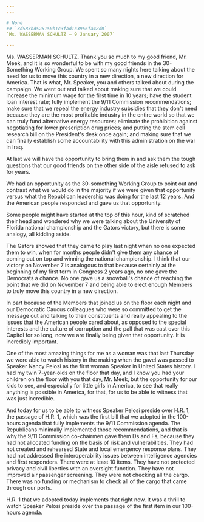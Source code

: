 ```yaml
---
---

# None
## `3d583bd525150b1c3fad1c3966fa48d0`
`Ms. WASSERMAN SCHULTZ — 9 January 2007`

---
```



Ms. WASSERMAN SCHULTZ. Thank you so much to my good friend, Mr. Meek, 
and it is so wonderful to be with my good friends in the 30-Something 
Working Group. We spent so many nights here talking about the need for 
us to move this country in a new direction, a new direction for 
America. That is what, Mr. Speaker, you and others talked about during 
the campaign. We went out and talked about making sure that we could 
increase the minimum wage for the first time in 10 years; have the 
student loan interest rate; fully implement the 9/11 Commission 
recommendations; make sure that we repeal the energy industry subsidies 
that they don't need because they are the most profitable industry in 
the entire world so that we can truly fund alternative energy 
resources; eliminate the prohibition against negotiating for lower 
prescription drug prices; and putting the stem cell research bill on 
the President's desk once again; and making sure that we can finally 
establish some accountability with this administration on the war in 
Iraq.



At last we will have the opportunity to bring them in and ask them 
the tough questions that our good friends on the other side of the 
aisle refused to ask for years.

We had an opportunity as the 30-something Working Group to point out 
and contrast what we would do in the majority if we were given that 
opportunity versus what the Republican leadership was doing for the 
last 12 years. And the American people responded and gave us that 
opportunity.

Some people might have started at the top of this hour, kind of 
scratched their head and wondered why we were talking about the 
University of Florida national championship and the Gators victory, but 
there is some analogy, all kidding aside.

The Gators showed that they came to play last night when no one 
expected them to win, when for months people didn't give them any 
chance of coming out on top and winning the national championship. I 
think that our victory on November 7 is analogous to that because 
certainly at the beginning of my first term in Congress 2 years ago, no 
one gave the Democrats a chance. No one gave us a snowball's chance of 
reaching the point that we did on November 7 and being able to elect 
enough Members to truly move this country in a new direction.

In part because of the Members that joined us on the floor each night 
and our Democratic Caucus colleagues who were so committed to get the 
message out and talking to their constituents and really appealing to 
the issues that the American people cared about, as opposed to the 
special interests and the culture of corruption and the pall that was 
cast over this Capitol for so long, now we are finally being given that 
opportunity. It is incredibly important.

One of the most amazing things for me as a woman was that last 
Thursday we were able to watch history in the making when the gavel was 
passed to Speaker
Nancy Pelosi as the first woman Speaker in United 
States history. I had my twin 7-year-olds on the floor that day, and I 
know you had your children on the floor with you that day, Mr. Meek, 
but the opportunity for our kids to see, and especially for little 
girls in America, to see that really anything is possible in America, 
for that, for us to be able to witness that was just incredible.

And today for us to be able to witness Speaker Pelosi preside over 
H.R. 1, the passage of H.R. 1, which was the first bill that we adopted 
in the 100-hours agenda that fully implements the 9/11 Commission 
agenda. The Republicans minimally implemented those recommendations, 
and that is why the 9/11 Commission co-chairmen gave them Ds and Fs, 
because they had not allocated funding on the basis of risk and 
vulnerabilities. They had not created and rehearsed State and local 
emergency response plans. They had not addressed the interoperability 
issues between intelligence agencies and first responders. There were 
at least 10 items. They have not protected privacy and civil liberties 
with an oversight function. They have not improved air passenger 
screening. They were not checking all the cargo. There was no funding 
or mechanism to check all of the cargo that came through our ports.


H.R. 1 that we adopted today implements that right now. It was a 
thrill to watch Speaker Pelosi preside over the passage of the first 
item in our 100-hours agenda.